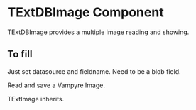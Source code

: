 # TExtDBImage Component #
TExtDBImage provides a multiple image reading and showing.


## To fill ##
Just set datasource and fieldname. Need to be a blob field.


Read and save a Vampyre Image.


TExtImage inherits.
